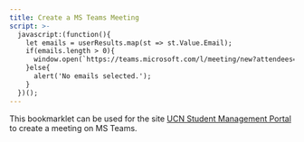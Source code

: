 ```yaml
---
title: Create a MS Teams Meeting
script: >-
  javascript:(function(){
    let emails = userResults.map(st => st.Value.Email);
    if(emails.length > 0){
      window.open(`https://teams.microsoft.com/l/meeting/new?attendees=${emails.join(',')}`);
    }else{
      alert('No emails selected.');
    }
  })();
---
```


This bookmarklet can be used for the site [UCN Student Management Portal](https://ucnstudents.ondni.com) to create a meeting on MS Teams.
